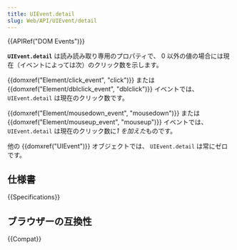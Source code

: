 ```yaml
---
title: UIEvent.detail
slug: Web/API/UIEvent/detail
---
```

{{APIRef("DOM Events")}}

**`UIEvent.detail`** は読み読み取り専用のプロパティで、 0 以外の値の場合には現在（イベントによっては次）のクリック数を示します。

{{domxref("Element/click_event", "click")}} または {{domxref("Element/dblclick_event", "dblclick")}} イベントでは、 `UIEvent.detail` は現在のクリック数です。

{{domxref("Element/mousedown_event", "mousedown")}} または {{domxref("Element/mouseup_event", "mouseup")}} イベントでは、 `UIEvent.detail` は現在のクリック数に*1 を加えた*ものです。

他の {{domxref("UIEvent")}} オブジェクトでは、 `UIEvent.detail` は常にゼロです。

## 仕様書

{{Specifications}}

## ブラウザーの互換性

{{Compat}}
